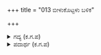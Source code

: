 +++
title = "013 ಬೀಳುಕೊಟ್ಟಳು ಬಳಿಕ"

+++

<details><summary>ಗದ್ಯ (ಕ.ಗ.ಪ) </summary>

13. ಗಾಂಧಾರಿಯ ಬಳಿಯಿಂದ ಬೀಳ್ಕೊಂಡ ಮೇಲೆ ದುರ್ಯೋಧನ ಅವರನ್ನು ತನ್ನ ಅರಮನೆಗೆ ಕರೆದುಕೊಂಡು ಹೋದ.  ಕುಂತಿಯ ಕಾಲಿಗೆ ಎರಗಿದ. ಅನಂತರ ದುರ್ಯೊಧನ ಪಾಂಡವರನ್ನು ಉಚಿತವಾದ ಮಾತುಗಳಿಂದ ಸತ್ಕರಿಸಿದ. ವಂಚಕರೂ ದುಷ್ಟರೂ ಆದ ದುರ್ಯೋಧನ ಶಕುನಿಗಳು ಮನಸ್ಸಿನಲ್ಲೇ ನಗುತ್ತಾ 'ಜಿಂಕೆಯ ಮರಿ ಸಿಕ್ಕಿ ಹಾಕಿಕೊಂಡಿತಲ್ಲಾ ಇನ್ನೇನು ಬಾಣ ಹೊಡೆಯಲು ಸಜ್ಜು ಮಾಡಿಕೊ' ಎಂದು ಕೊಂಡರು.
</details>

<details><summary>ಪದಾರ್ಥ (ಕ.ಗ.ಪ) </summary>

ಕೋಲು-ಬಾಣ, ಕೌಳಿಕದ-ಮೋಸದ
</details>
